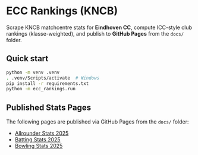 # ECC Rankings (KNCB)

Scrape KNCB matchcentre stats for **Eindhoven CC**, compute ICC-style club rankings (klasse-weighted), and publish to **GitHub Pages** from the `docs/` folder.

## Quick start

```bash
python -m venv .venv
. .venv/Scripts/activate  # Windows
pip install -r requirements.txt
python -m ecc_rankings.run
```

## Published Stats Pages

The following pages are published via GitHub Pages from the `docs/` folder:

- [Allrounder Stats 2025](docs/kncb_allrounder_stats_2025.html)
- [Batting Stats 2025](docs/kncb_batting_stats_2025.html)
- [Bowling Stats 2025](docs/kncb_bowling_stats_2025.html)
